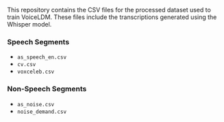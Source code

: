 This repository contains the CSV files for the processed dataset used to train VoiceLDM. These files include the transcriptions generated using the Whisper model.

### Speech Segments
- `as_speech_en.csv`
- `cv.csv`
- `voxceleb.csv`

### Non-Speech Segments
- `as_noise.csv`
- `noise_demand.csv`